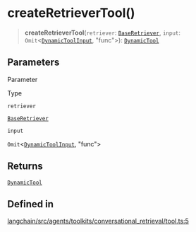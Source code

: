createRetrieverTool()
=====================

> **createRetrieverTool**(`retriever`: [`BaseRetriever`](/docs/api/schema_retriever/classes/BaseRetriever), `input`: `Omit`<[`DynamicToolInput`](/docs/api/tools/interfaces/DynamicToolInput), "func"\>): [`DynamicTool`](/docs/api/tools/classes/DynamicTool)

Parameters[](#parameters "Direct link to Parameters")
------------------------------------------------------

Parameter

Type

`retriever`

[`BaseRetriever`](/docs/api/schema_retriever/classes/BaseRetriever)

`input`

`Omit`<[`DynamicToolInput`](/docs/api/tools/interfaces/DynamicToolInput), "func"\>

Returns[](#returns "Direct link to Returns")
---------------------------------------------

[`DynamicTool`](/docs/api/tools/classes/DynamicTool)

Defined in[](#defined-in "Direct link to Defined in")
------------------------------------------------------

[langchain/src/agents/toolkits/conversational\_retrieval/tool.ts:5](https://github.com/hwchase17/langchainjs/blob/1c1274d/langchain/src/agents/toolkits/conversational_retrieval/tool.ts#L5)